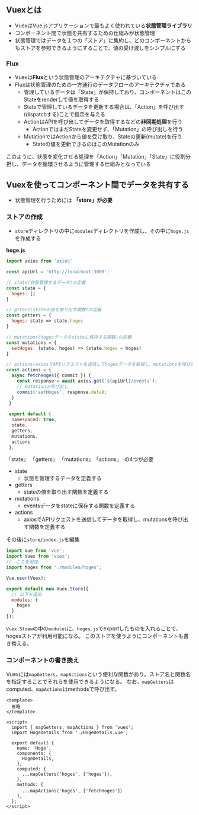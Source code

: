 ## Vuexとは

- VuexはVue.jsアプリケーションで最もよく使われている**状態管理ライブラリ**
- コンポーネント間で状態を共有するための仕組みが状態管理
- 状態管理ではデータを１つの「ストア」に集約し、どのコンポーネントからもストアを参照できるようにすることで、値の受け渡しをシンプルにする

### Flux

- Vuexは**Flux**という状態管理のアーキテクチャに基づいている
- Fluxは状態管理のための一方通行のデータフローのアーキテクチャである
  - 管理しているデータは「State」が保持しており、コンポーネントはこのStateをrenderして値を取得する
  - Stateで管理しているデータを更新する場合は、「Action」を呼び出す(dispatchする)ことで指示を与える
  - ActionはAPIを呼び出してデータを取得するなどの**非同期処理**を行う
    - ActionではまだStateを変更せず、「Mutation」の呼び出しを行う
  - MutationではActionから値を受け取り、Stateの更新(mutate)を行う
    - Stateの値を更新できるのはこのMutationのみ

このように、状態を変化させる処理を「Action」「Mutation」「State」に役割分担し、データを循環させるように管理する仕組みとなっている


## Vuexを使ってコンポーネント間でデータを共有する
- 状態管理を行うためには **「store」が必要**

### ストアの作成
- `store`ディレクトリの中に`modules`ディレクトリを作成し、その中に`hoge.js`を作成する

**hoge.js**
```js
import axios from 'axios'

const apiUrl = 'http://localhost:3000';

// state(状態管理するデータ)の定義
const state = {
  hoges: []
}

// gtters(stateの値を取り出す関数)の定義
const getters = {
  hoges: state => state.hoges
}

// mutations(hogesデータをstateに保存する関数)の定義
const mutations = {
  setHoges: (state, hoges) => (state.hoges = hoges)
}

// actions(axiosでAPIリクエストを送信してhogesデータを取得し、mutationsを呼び出す関数)を定義
const actions = {
  async fetchHoges({ commit }) {
    const response = await axios.get(`${apiUrl}/events`);
    // mutationの呼び出し
    commit('setHoges', response.data);
  }
 }
 
 export default {
  namespaced: true,
  state,
  getters,
  mutations,
  actions
 };
```
「state」 「getters」 「mutations」　「actions」　の4つが必要

- state
  - 状態を管理するデータを定義する
- getters 
  - stateの値を取り出す関数を定義する
- mutations
  - eventsデータをstateに保存する関数を定義する
- actions
  - axiosでAPIリクエストを送信してデータを取得し、mutationsを呼び出す関数を定義する

その後に`store/index.js`を編集

```js
import Vue from 'vue';
import Vuex from 'vuex';
//　ここを追加
import hoges from './modules/hoges';

Vue.user(Vuex);

export default new Vuex.Store({
  // 以下を追加
  modules: {
    hoges
  }
});
```

`Vuex.Stoew`の中の`modules`に、`hoges.js`でexportしたものを入れることで、hogesストアが利用可能になる。
このストアを使うようにコンポーネントも書き換える。

### コンポーネントの書き換え

Vuexには`mapGetters`、`mapActions`という便利な関数があり。ストア名と関数名を指定することでそれらを使用できるようになる。
なお、`mapGetters`はcomputed、`mapActions`はmethodsで呼び出す。

```vue
<template>
  省略
</template>

<script>
  import { mapGetters, mapActions } from 'vuex';
  import HogeDetails from './HogeDetails.vue';
  
  export default {
    name: 'Hoge',
    components: {
      HogeDetails,
    },
    computed: {
      ...mapGetters('hoges', ['hoges']),
    },
    methods: {
      ...mapActions('hoges', ['fetchHoges']）
    },
  };
</script>    
```
